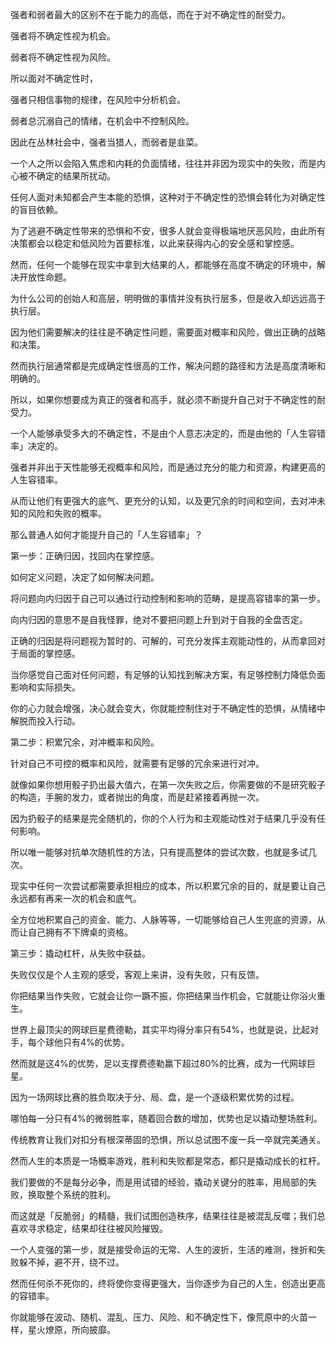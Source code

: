 强者和弱者最大的区别不在于能力的高低，而在于对不确定性的耐受力。

强者将不确定性视为机会。

弱者将不确定性视为风险。

所以面对不确定性时，

强者只相信事物的规律，在风险中分析机会。

弱者总沉溺自己的情绪，在机会中不控制风险。

因此在丛林社会中，强者当猎人，而弱者是韭菜。

一个人之所以会陷入焦虑和内耗的负面情绪，往往并非因为现实中的失败，而是内心被不确定的结果所扰动。

任何人面对未知都会产生本能的恐惧，这种对于不确定性的恐惧会转化为对确定性的盲目依赖。

为了逃避不确定性带来的恐惧和不安，很多人就会变得极端地厌恶风险，由此所有决策都会以稳定和低风险为首要标准，以此来获得内心的安全感和掌控感。

然而，任何一个能够在现实中拿到大结果的人，都能够在高度不确定的环境中，解决开放性命题。

为什么公司的创始人和高层，明明做的事情并没有执行层多，但是收入却远远高于执行层。

因为他们需要解决的往往是不确定性问题，需要面对概率和风险，做出正确的战略和决策。

然而执行层通常都是完成确定性很高的工作，解决问题的路径和方法是高度清晰和明确的。

所以，如果你想要成为真正的强者和高手，就必须不断提升自己对于不确定性的耐受力。

一个人能够承受多大的不确定性，不是由个人意志决定的，而是由他的「人生容错率」决定的。

强者并非出于天性能够无视概率和风险，而是通过充分的能力和资源，构建更高的人生容错率。

从而让他们有更强大的底气、更充分的认知，以及更冗余的时间和空间，去对冲未知的风险和失败的概率。

那么普通人如何才能提升自己的「人生容错率」？

第一步：正确归因，找回内在掌控感。

如何定义问题，决定了如何解决问题。

将问题向内归因于自己可以通过行动控制和影响的范畴，是提高容错率的第一步。

向内归因的意思不是自我怪罪，绝对不要把问题上升到对于自我的全盘否定。

正确的归因是将问题视为暂时的、可解的，可充分发挥主观能动性的，从而拿回对于局面的掌控感。

当你感觉自己面对任何问题，有足够的认知找到解决方案，有足够控制力降低负面影响和实际损失。

你的心力就会增强，决心就会变大，你就能控制住对于不确定性的恐惧，从情绪中解脱而投入行动。

第二步：积累冗余，对冲概率和风险。

针对自己不可控的概率和风险，就需要有足够的冗余来进行对冲。

就像如果你想用骰子扔出最大值六，在第一次失败之后，你需要做的不是研究骰子的构造，手腕的发力，或者抛出的角度，而是赶紧接着再抛一次。

因为扔骰子的结果是完全随机的，你的个人行为和主观能动性对于结果几乎没有任何影响。

所以唯一能够对抗单次随机性的方法，只有提高整体的尝试次数，也就是多试几次。

现实中任何一次尝试都需要承担相应的成本，所以积累冗余的目的，就是要让自己永远都有再来一次的机会和底气。

全方位地积累自己的资金、能力、人脉等等，一切能够给自己人生兜底的资源，从而让自己拥有不下牌桌的资格。

第三步：撬动杠杆，从失败中获益。

失败仅仅是个人主观的感受，客观上来讲，没有失败，只有反馈。

你把结果当作失败，它就会让你一蹶不振，你把结果当作机会，它就能让你浴火重生。

世界上最顶尖的网球巨星费德勒，其实平均得分率只有54%，也就是说，比起对手，每个球他只有4%的优势。

然而就是这4%的优势，足以支撑费德勒赢下超过80%的比赛，成为一代网球巨星。

因为一场网球比赛的胜负取决于分、局、盘，是一个逐级积累优势的过程。

哪怕每一分只有4%的微弱胜率，随着回合数的增加，优势也足以撬动整场胜利。

传统教育让我们对扣分有根深蒂固的恐惧，所以总试图不废一兵一卒就完美通关。

然而人生的本质是一场概率游戏，胜利和失败都是常态，都只是撬动成长的杠杆。

我们要做的不是每分必争，而是用试错的经验，撬动关键分的胜率，用局部的失败，换取整个系统的胜利。

而这就是「反脆弱」的精髓，我们试图创造秩序，结果往往是被混乱反噬；我们总喜欢寻求稳定，结果却往往被风险摧毁。

一个人变强的第一步，就是接受命运的无常、人生的波折，生活的难测，挫折和失败躲不掉，避不开，绕不过。

然而任何杀不死你的，终将使你变得更强大，当你逐步为自己的人生，创造出更高的容错率。

你就能够在波动、随机、混乱、压力、风险、和不确定性下，像荒原中的火苗一样，星火燎原，所向披靡。